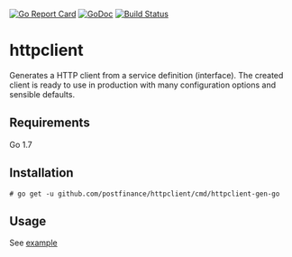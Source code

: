 [![Go Report Card](https://goreportcard.com/badge/github.com/postfinance/httpclient)](https://goreportcard.com/report/github.com/postfinance/httpclient)
[![GoDoc](https://godoc.org/github.com/postfinance/httpclient?status.svg)](https://godoc.org/github.com/postfinance/httpclient)
[![Build Status](https://travis-ci.org/postfinance/httpclient.svg?branch=master)](https://travis-ci.org/postfinance/httpclient)

# httpclient

Generates a HTTP client from a service definition (interface). The created client is ready to use in production with many configuration options and sensible defaults.

## Requirements

Go 1.7

## Installation

    # go get -u github.com/postfinance/httpclient/cmd/httpclient-gen-go

## Usage
See [example](example/)
